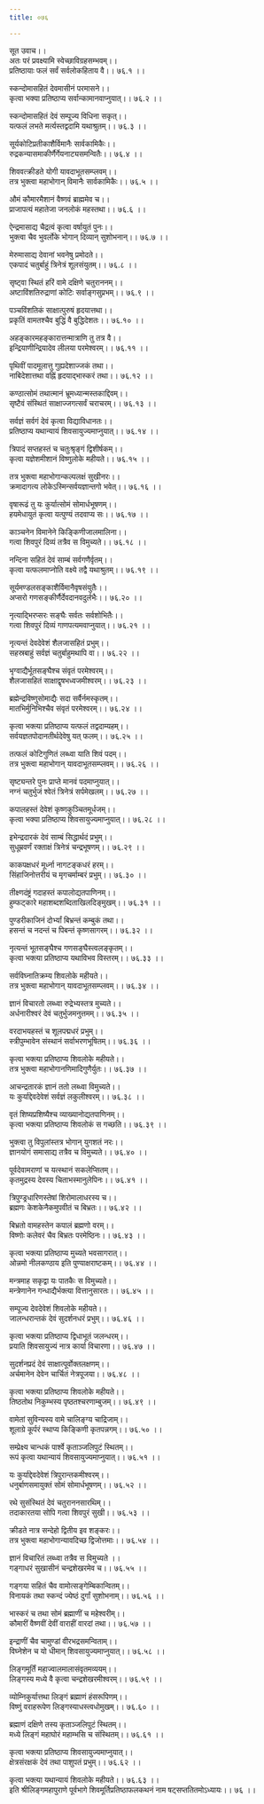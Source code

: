 ```yaml
---
title: ०७६

---
```

सूत उवाच।।  
अतः परं प्रवक्ष्यामि स्वेच्छाविग्रहसम्भवम्।।  
प्रतिष्ठायाः फलं सर्वं सर्वलोकहिताय वै।। ७६.१ ।।  
  
स्कन्दोमासहितं देवमासीनं परमासने।।  
कृत्वा भक्या प्रतिष्ठाप्य सर्वान्कामानवाप्नुयात्।। ७६.२ ।।  
  
स्कन्दोमासहितं देवं सम्पूज्य विधिना सकृत्।।  
यत्फलं लभते मर्त्यस्तद्वदामि यथाश्रुतम्।। ७६.३ ।।  
  
सूर्यकोटिप्रतीकाशैर्विमानैः सार्वकामिकैः।।  
रुद्रकन्यासमाकीर्णैर्गेयनाट्यसमन्वितैः।। ७६.४ ।।  
  
शिववत्क्रीडते योगी यावदाभूतसम्प्लवम्।।  
तत्र भुक्त्वा महाभोगान् विमानैः सार्वकामिकैः।। ७६.५ ।।  
  
औमं कौमारमैशानं वैष्णवं ब्राह्ममेव च।।  
प्राजापत्यं महातेजा जनलोकं महस्तथा।। ७६.६ ।।  
  
ऐन्द्रमासाद्य चैद्रत्वं कृत्वा वर्षायुतं पुनः।।  
भुक्त्वा चैव भुवर्लोके भोगान् दिव्यान् सुशोभनान्।। ७६.७ ।।  
  
मेरुमासाद्य देवानां भवनेषु प्रमोदते।।  
एकपादं चतुर्बाहुं त्रिनेत्रं शूलसंयुतम्।। ७६.८ ।।  
  
सृष्ट्वा स्थितं हरिं वामे दक्षिणे चतुराननम्।।  
अष्टाविंशतिरुद्राणां कोटिः सर्वाङ्गसुप्रभम्।। ७६.९ ।।  
  
पञ्चविंशतिकं साक्षात्पुरुषं हृदयात्तथा।।  
प्रकृतिं वामतश्चैव बुद्धिं वै बुद्धिदेशतः।। ७६.१० ।।  
  
अहङ्कारमहङ्कारात्तन्मात्राणि तु तत्र वै।।  
इन्द्रियाणीन्द्रियादेव लीलया परमेश्वरम्।। ७६.११ ।।  
  
पृथिवीं पादमूलात्तु गुह्यदेशाज्जकं तथा।।  
नाबिदेशात्तथा वह्निं हृदयाद्भास्करं तथा।। ७६.१२ ।।  
  
कण्ठात्सोमं तथात्मानं भ्रूमध्यान्मस्तकाद्दिवम्।।  
सृष्टैवं संस्थितं साक्षाज्जगत्सर्वं चराचरम्।। ७६.१३ ।।  
  
सर्वज्ञं सर्वगं देवं कृत्वा विद्याविधानतः।।  
प्रतिष्ठाप्य यथान्यायं शिवसायुज्यमाप्नुयात्।। ७६.१४ ।।  
  
त्रिपादं सप्तहस्तं च चतुःश्रृङ्गं द्विशीर्षकम्।।  
कृत्वा यज्ञेशमीशानं विष्णुलोके महीयते।। ७६.१५ ।।  
  
तत्र भुक्त्वा महाभोगान्कल्पलक्षं सुखीनरः।।  
क्रमादागत्य लोकेऽस्मिन्सर्वयज्ञान्तगो भवेत्।। ७६.१६ ।।  
  
वृषारूढं तु यः कुर्यात्सोमं सोमार्धभूषणम्।।  
हयमेधायुतं कृत्वा यत्पुण्यं तदवाप्य सः।। ७६.१७ ।।  
  
काञ्चनेन विमानेने किङ्किणीजालमालिना।।  
गत्वा शिवपुरं दिव्यं तत्रैव स विमुच्यते।। ७६.१८ ।।  
  
नन्दिना सहितं देवं साम्बं सर्वगणैर्वृतम्।।  
कृत्वा यत्फलमाप्नोति वक्ष्ये तद्वै यथाश्रुतम्।। ७६.१९ ।।  
  
सूर्यमण्डलसङ्काशैर्विमानैवृषसंयुतैः।।  
अप्सरो गणसङ्कीर्णैर्देवदानवदुर्लभैः।। ७६.२० ।।  
  
नृत्याद्भिरप्सरः सङ्घैः सर्वतः सर्वशोभितैः।।  
गत्वा शिवपुरं दिव्यं गाणपत्यमवाप्नुयात्।। ७६.२१ ।।  
  
नृत्यन्तं देवदेवेशं शैलजासहितं प्रभुम्।।  
सहस्रबाहुं सर्वज्ञं चतुर्बाहुमथापि वा।। ७६.२२ ।।  
  
भृग्वाद्यैर्भूतसङ्घैश्च संवृतं परमेश्वरम्।।  
शैलजासहितं साक्षाद्वृषभध्वजमीश्वरम्।। ७६.२३ ।।  
  
ब्रह्मेन्द्रविष्णुसोमाद्यैः सदा सर्वैर्नमस्कृतम्।।  
मातभिर्मुनिभिश्चैव संवृतं परमेश्वरम्।। ७६.२४ ।।  
  
कृत्वा भक्त्या प्रतिष्ठाप्य यत्फलं तद्वदाम्यहम्।।  
सर्वयज्ञतपोदानतीर्थदेवेषु यत् फलम्।। ७६.२५ ।।  
  
तत्फलं कोटिगुणितं लब्ध्वा याति शिवं पदम्।।  
तत्र भुक्त्वा महाभोगान् यावदाभूतसम्प्लवम्।। ७६.२६ ।।  
  
सृष्ट्यन्तरे पुनः प्राप्ते मानवं पदमाप्नुयात्।।  
नग्नं चतुर्भुजं श्वेतं त्रिनेत्रं सर्पमेखलम्।। ७६.२७ ।।  
  
कपालहस्तं देवेशं कृष्णकुञ्चितमूर्धजम्।।  
कृत्वा भक्या प्रतिष्ठाप्य शिवसायुज्यमाप्नुयात्।। ७६.२८ ।।  
  
इभेन्द्रदारकं देवं साम्बं सिद्धार्थदं प्रभुम्।।  
सुधूम्रवर्णं रक्ताक्षं त्रिनेत्रं चन्द्रभूषणम्।। ७६.२९ ।।  
  
काकपक्षधरं मूर्ध्ना नागटङ्कधरं हरम्।।  
सिंहाजिनोत्तरीयं च मृगचर्माम्बरं प्रभुम्।। ७६.३० ।।  
  
तीक्ष्णदंष्ट्रं गदाहस्तं कपालोद्यतपाणिनम्।।  
हुम्फट्कारे महाशब्दशब्दिताखिलदिङ्मुखम्।। ७६.३१ ।।  
  
पुण्डरीकाजिनं दोर्भ्यां बिभ्रन्तं कम्बुकं तथा।।  
हसन्तं च नदन्तं च पिबन्तं कृष्णसागरम्।। ७६.३२ ।।  
  
नृत्यन्तं भूतसङ्घैश्च गणसङ्घैस्त्वलङ्कृतम्।।  
कृत्वा भक्त्या प्रतिष्ठाप्य यथाविभव विस्तरम्।। ७६.३३ ।।  
  
सर्वविघ्नातिक्रम्य शिवलोके महीयते।।  
तत्र भुक्त्वा महाभोगान् यावदाभूतसम्प्लवम्।। ७६.३४ ।।  
  
ज्ञानं विचारतो लब्ध्वा रुद्रेभ्यस्तत्र मुच्यते।।  
अर्धनारीश्वरं देवं चतुर्भुजमनुत्तमम्।। ७६.३५ ।।  
  
वरदाभयहस्तं च शूलपद्मधरं प्रभुम्।।  
स्त्रीपुम्भावेन संस्थानं सर्वाभरणभूषितम्।। ७६.३६ ।।  
  
कृत्वा भक्त्या प्रतिष्ठाप्य शिवलोके महीयते।।  
तत्र भुक्त्वा महाभोगानणिमादिगुणैर्युतः।। ७६.३७ ।।  
  
आचन्द्रतारकं ज्ञानं ततो लब्ध्वा विमुच्यते।।  
यः कुर्याद्देवदेवेशं सर्वज्ञं लकुलीश्वरम्।। ७६.३८ ।।  
  
वृतं शिष्यप्रशिष्यैश्च व्याख्यानोद्यतपाणिनम्।।  
कृत्वा भक्त्या प्रतिष्ठाप्य शिवलोकं स गच्छति।। ७६.३९ ।।  
  
भुक्त्वा तु विपुलांस्तत्र भोगान् युगशतं नरः।।  
ज्ञानयोगं समासाद्य तत्रैव च विमुच्यते।। ७६.४० ।।  
  
पूर्वदेवामराणां च यत्स्थानं सकलेप्सितम्।।  
कृतमुद्रस्य देवस्य चिताभस्मानुलेपिनः।। ७६.४१ ।।  
  
त्रिपुण्ड्रधारिणस्तेषां शिरोमालाधरस्य च।।  
ब्रह्मणः केशकेनैकमुपवीतं च बिभ्रतः।। ७६.४२ ।।  
  
बिभ्रतो वामहस्तेन कपालं ब्रह्मणो वरम्।।  
विष्णोः कलेवरं चैव बिभ्रतः परमेष्ठिनः।। ७६.४३ ।।  
  
कृत्वा भक्त्या प्रतिष्ठाप्य मुच्यते भवसागरात्।।  
ओन्नमो नीलकण्ठाय इति पुण्याक्षराष्टकम्।। ७६.४४ ।।  
  
मन्त्रमाह सकृद्वा यः पातकैः स विमुच्यते।।  
मन्त्रेणानेन गन्धाद्यैर्भक्त्या वित्तानुसारतः।। ७६.४५ ।।  
  
सम्पूज्य देवदेवेशं शिवलोके महीयते।।  
जालन्धरान्तकं देवं सुदर्शनधरं प्रभुम्।। ७६.४६ ।।  
  
कृत्वा भक्त्या प्रतिष्ठाप्य द्विधाभूतं जलन्धरम्।।  
प्रयाति शिवसायुज्यं नात्र कार्या विचारणा।। ७६.४७ ।।  
  
सुदर्शनप्रदं देवं साक्षात्पूर्वोक्तलक्षणम्।।  
अर्चमानेन देवेन चार्चितं नेत्रपूजया।। ७६.४८ ।।  
  
कृत्वा भक्त्या प्रतिष्ठाप्य शिवलोके महीयते।।  
तिष्ठतोथ निकुम्भस्य पृष्ठतश्चरणाम्बुजम्।। ७६.४९ ।।  
  
वामेतां सुविन्यस्य वामे चालिङ्ग्य चाद्रिजाम्।।  
शूलाग्रे कूर्परं स्थाप्य किङ्किणी कृतपन्नगम्।। ७६.५० ।।  
  
सम्प्रेक्ष्य चान्धकं पार्श्वे कृताञ्जलिपुटं स्थितम्।।  
रूपं कृत्वा यथान्यायं शिवसायुज्यमाप्नुयात्।। ७६.५१ ।।  
  
यः कुर्याद्देवदेवेशं त्रिपुरान्तकमीश्वरम्।।  
धनुर्बाणसमायुक्तं सोमं सोमार्धभूषणम्।। ७६.५२ ।।  
  
रथे सुसंस्थितं देवं चतुराननसारथिम्।।  
तदाकारतया सोपि गत्वा शिवपुरं सुखी।। ७६.५३ ।।  
  
क्रीडते नात्र सन्देहो द्वितीय इव शङ्करः।।  
तत्र भुक्त्वा महाभोगान्यावदिच्छ द्विजोत्तमाः।। ७६.५४ ।।  
  
ज्ञानं विचारितं लब्ध्वा तत्रैव स विमुच्यते ।।  
गङ्गाधरं सुखासीनं चन्द्रशेखरमेव च।। ७६.५५ ।।  
  
गङ्गया सहितं चैव वामोत्सङ्गेम्बिकान्वितम्।।  
विनायकं तथा स्कन्दं ज्येष्ठं दुर्गां सुशोभनाम्।। ७६.५६ ।।  
  
भास्करं च तथा सोमं ब्रह्माणीं च महेश्वरीम्।।  
कौमारीं वैष्णवीं देवीं वाराहीं वारदां तथा।। ७६.५७ ।।  
  
इन्द्राणीं चैव चामुण्डां वीरभद्रसमन्विताम्।।  
विघ्नेशेन च यो धीमान् शिवसायुज्यमाप्नुयात्।। ७६.५८ ।।  
  
लिङ्गमूर्तिं महाज्वालमालासंवृतमव्ययम्।।  
लिङ्गस्य मध्ये वै कृत्वा चन्द्रशेखरमीश्वरम्।। ७६.५९ ।।  
  
व्योम्निकुर्यात्तथा लिङ्गं ब्रह्माणं हंसरूपिणम्।।  
विष्णुं वराहरूपेण लिङ्गस्याधस्त्वधोमुखम्।। ७६.६० ।।  
  
ब्रह्माणं दक्षिणे तस्य कृताञ्जलिपुटं स्थितम्।।  
मध्ये लिङ्गं महाघोरं महाम्भसि च संस्थितम्।। ७६.६१ ।।  
  
कृत्वा भक्त्या प्रतिष्ठाप्य शिवसायुज्यमाप्नुयात्।।  
क्षेत्रसंरक्षकं देवं तथा पाशुपतं प्रभुम्।। ७६.६२ ।।  
  
कृत्वा भक्त्या यथान्यायं शिवलोके महीयते।। ७६.६३ ।।  
इति श्रीलिङ्गमहापुराणे पूर्वभागे शिवमूर्तिप्रतिष्ठाफलकथनं नाम षट्सप्ततितमोऽध्यायः।। ७६ ।।